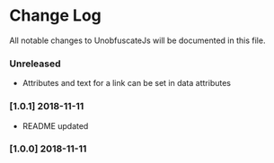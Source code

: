 # Change Log

All notable changes to UnobfuscateJs will be documented in this file.

### Unreleased

- Attributes and text for a link can be set in data attributes

### [1.0.1] 2018-11-11

- README updated

### [1.0.0] 2018-11-11
